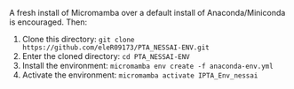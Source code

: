 A fresh install of Micromamba over a default install of Anaconda/Miniconda is encouraged. 
Then:
1. Clone this directory: `git clone https://github.com/eleR09173/PTA_NESSAI-ENV.git`
2. Enter the cloned directory: `cd PTA_NESSAI-ENV`
3. Install the environment: `micromamba env create -f anaconda-env.yml`
4. Activate the environment: `micromamba activate IPTA_Env_nessai`

